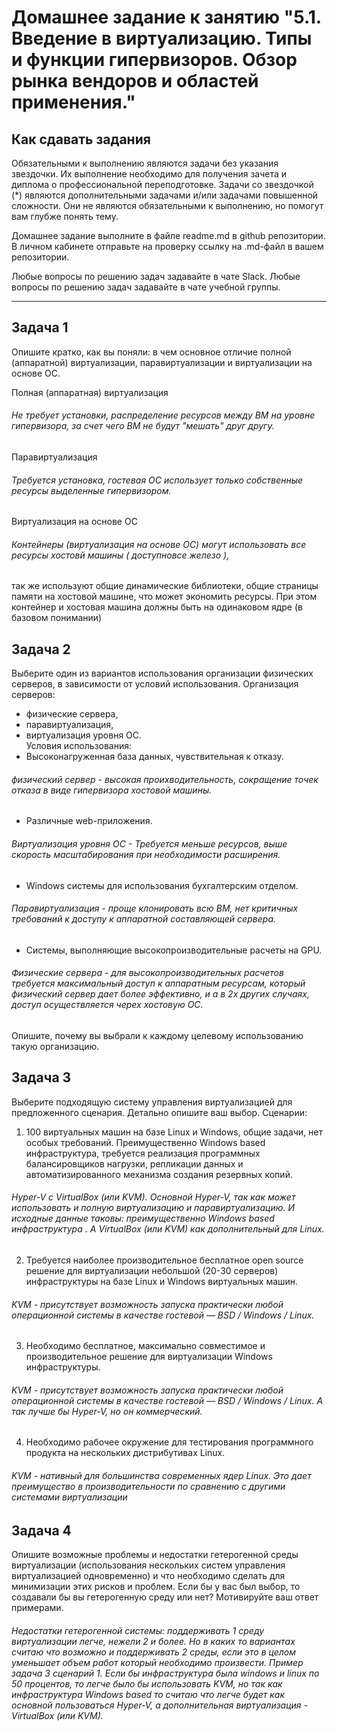 
# Домашнее задание к занятию "5.1. Введение в виртуализацию. Типы и функции гипервизоров. Обзор рынка вендоров и областей применения."
## Как сдавать задания
Обязательными к выполнению являются задачи без указания звездочки. Их выполнение необходимо для получения зачета и диплома о профессиональной переподготовке.
Задачи со звездочкой (*) являются дополнительными задачами и/или задачами повышенной сложности. Они не являются обязательными к выполнению, но помогут вам глубже понять тему.

Домашнее задание выполните в файле readme.md в github репозитории. В личном кабинете отправьте на проверку ссылку на .md-файл в вашем репозитории.

Любые вопросы по решению задач задавайте в чате Slack.
Любые вопросы по решению задач задавайте в чате учебной группы.

---

## Задача 1
Опишите кратко, как вы поняли: в чем основное отличие полной (аппаратной) виртуализации, паравиртуализации и виртуализации на основе ОС.

Полная (аппаратная) виртуализация
###### Не требует установки, распределение ресурсов между ВМ на уровне гипервизора, за счет чего ВМ не будут "мешать" друг другу. 
Паравиртуализация
###### Требуется установка, гостевая ОС использует только собственные ресурсы выделенные гипервизором.
Виртуализация на основе ОС
###### Контейнеры (виртуализация на основе ОС) могут использовать все ресурсы хостовй машины ( доступновсе железо ),
так же используют общие динамические библиотеки, общие страницы  памяти на хостовой машине, что может экономить ресурсы.
При этом контейнер и хостовая машина должны быть на одинаковом ядре (в базовом понимании)


## Задача 2
Выберите один из вариантов использования организации физических серверов, в зависимости от условий использования.
Организация серверов:
- физические сервера,
- паравиртуализация,
- виртуализация уровня ОС.  
Условия использования:
- Высоконагруженная база данных, чувствительная к отказу.
###### физический сервер - высокая проихводительность, сокращение точек отказа в виде гипервизора хостовой машины.
- Различные web-приложения.
###### Виртуализация уровня ОС - Требуется меньше ресурсов, выше скорость масштабирования при необходимости расширения.
- Windows системы для использования бухгалтерским отделом.
###### Паравиртуализация - проще клонировать всю ВМ, нет критичных требований к доступу к аппаратной составляющей сервера.
- Системы, выполняющие высокопроизводительные расчеты на GPU.
###### Физические сервера - для высокопроизводительных расчетов требуется максимальный доступ к аппаратным ресурсам, который физический сервер дает более эффективно, и а в 2х других случаях, доступ осуществляется черех хостовую ОС.
Опишите, почему вы выбрали к каждому целевому использованию такую организацию.
## Задача 3
Выберите подходящую систему управления виртуализацией для предложенного сценария. Детально опишите ваш выбор.
Сценарии:
1. 100 виртуальных машин на базе Linux и Windows, общие задачи, нет особых требований. Преимущественно Windows based инфраструктура, требуется реализация программных балансировщиков нагрузки, репликации данных и автоматизированного механизма создания резервных копий.
###### Hyper-V c VirtualBox (или KVM). Основной Hyper-V, так как может использовать и полную виртуализацию и паравиртуализацию. И исходные данные таковы: преимущественно Windows based инфраструктура . А VirtualBox (или KVM) как дополнительный для Linux. 
2. Требуется наиболее производительное бесплатное open source решение для виртуализации небольшой (20-30 серверов) инфраструктуры на базе Linux и Windows виртуальных машин.
###### KVM - присутствует возможность запуска практически любой операционной системы в качестве гостевой  —  BSD / Windows / Linux.
3. Необходимо бесплатное, максимально совместимое и производительное решение для виртуализации Windows инфраструктуры.
###### KVM - присутствует возможность запуска практически любой операционной системы в качестве гостевой  —  BSD / Windows / Linux. А так лучше бы Hyper-V, но он коммерческий. 
4. Необходимо рабочее окружение для тестирования программного продукта на нескольких дистрибутивах Linux.
###### KVM - нативный для большинства современных ядер Linux. Это дает преимущество в производительности по сравнению с другими системами виртуализации
## Задача 4
Опишите возможные проблемы и недостатки гетерогенной среды виртуализации (использования нескольких систем управления виртуализацией одновременно) и что необходимо сделать для минимизации этих рисков и проблем. Если бы у вас был выбор, то создавали бы вы гетерогенную среду или нет? Мотивируйте ваш ответ примерами.
###### Недостатки гетерогенной системы: поддерживать 1 среду виртуализации легче, нежели 2 и более. Но в каких то вариантах считаю что возможно и поддерживать 2 среды, если это в целом уменьшает объем работ который необходимо произвести. Пример задача 3 сценарий 1. Если бы инфраструктура была windows и linux по 50 процентов, то легче было бы использовать KVM, но так как инфраструктура Windows based то считаю что легче будет как основной пользоваться Hyper-V, а дополнительная виртуализация - VirtualBox (или KVM).  